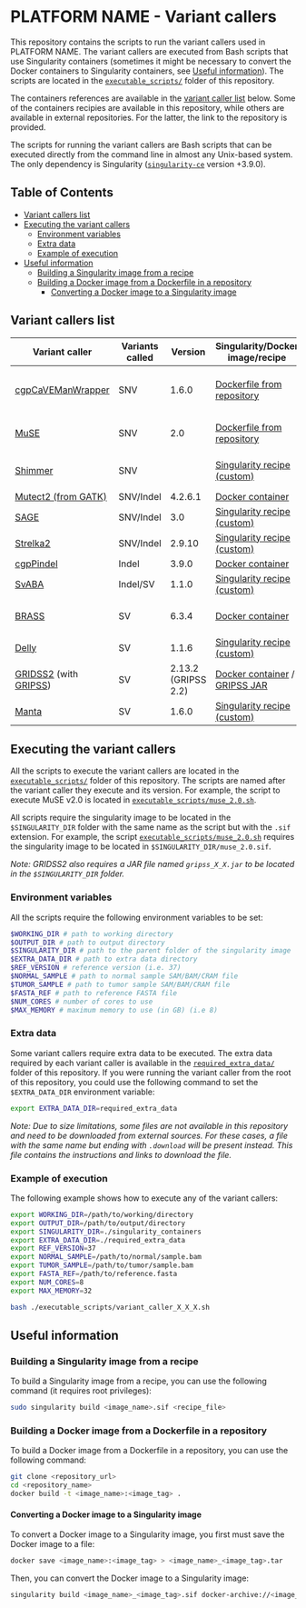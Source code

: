 # PLATFORM NAME - Variant callers<!-- omit in toc -->

This repository contains the scripts to run the variant callers used in PLATFORM NAME. The variant callers are executed from Bash scripts that use Singularity containers (sometimes it might be necessary to convert the Docker containers to Singularity containers, see [Useful information](#useful-information)). The scripts are located in the [`executable_scripts/`](executable_scripts/) folder of this repository.

The containers references are available in the [variant caller list](#variant-callers-list) below. Some of the containers recipies are available in this repository, while others are available in external repositories. For the latter, the link to the repository is provided.

The scripts for running the variant callers are Bash scripts that can be executed directly from the command line in almost any Unix-based system. The only dependency is Singularity ([`singularity-ce`](https://sylabs.io/singularity/) version +3.9.0).

## Table of Contents<!-- omit in toc -->
- [Variant callers list](#variant-callers-list)
- [Executing the variant callers](#executing-the-variant-callers)
  - [Environment variables](#environment-variables)
  - [Extra data](#extra-data)
  - [Example of execution](#example-of-execution)
- [Useful information](#useful-information)
  - [Building a Singularity image from a recipe](#building-a-singularity-image-from-a-recipe)
  - [Building a Docker image from a Dockerfile in a repository](#building-a-docker-image-from-a-dockerfile-in-a-repository)
    - [Converting a Docker image to a Singularity image](#converting-a-docker-image-to-a-singularity-image)


## Variant callers list

| Variant caller                                                                                                                   | Variants called | Version             | Singularity/Docker image/recipe                                                                                                                                                                                                                                | Notes                                          |
| -------------------------------------------------------------------------------------------------------------------------------- | --------------- | ------------------- | -------------------------------------------------------------------------------------------------------------------------------------------------------------------------------------------------------------------------------------------------------------- | ---------------------------------------------- |
| [cgpCaVEManWrapper](https://github.com/cancerit/cgpCaVEManWrapper)                                                               | SNV             | 1.6.0               | [Dockerfile from repository](https://github.com/cancerit/cgpCaVEManWrapper/tree/1.16.0)                                                                                                                                                                        | Requires cgpPindel v3.9.0 to be executed first |
| [MuSE](https://github.com/wwylab/MuSE)                                                                                           | SNV             | 2.0                 | [Dockerfile from repository](https://github.com/wwylab/MuSE/tree/0c1be9aba1a9772fcab33dca49805f9ffaa3370c)                                                                                                                                                     | Does not work with CRAM files                  |
| [Shimmer](https://github.com/nhansen/Shimmer)                                                                                    | SNV             |                     | [Singularity recipe (custom)](./container_recipies/shimmer.def)                                                                                                                                                                                                | Does not work with CRAM files                  |
| [Mutect2 (from GATK)](https://gatk.broadinstitute.org/hc/en-us/articles/360037593851-Mutect2)                                    | SNV/Indel       | 4.2.6.1             | [Docker container](https://hub.docker.com/layers/broadinstitute/gatk/4.2.6.1/images/sha256-21c3cb43b7d11891ed4b63cc7274f20187f00387cfaa0433b3e7991b5be34dbe)                                                                                                   |                                                |
| [SAGE](https://github.com/hartwigmedical/hmftools/blob/master/sage)                                                              | SNV/Indel       | 3.0                 | [Singularity recipe (custom)](./container_recipies/sage_3_0.def)                                                                                                                                                                                               |                                                |
| [Strelka2](https://github.com/Illumina/strelka)                                                                                  | SNV/Indel       | 2.9.10              | [Singularity recipe (custom)](./container_recipies/strelka_2_9_10.def)                                                                                                                                                                                         |                                                |
| [cgpPindel](https://github.com/cancerit/cgpPindel)                                                                               | Indel           | 3.9.0               | [Docker container](https://quay.io/repository/wtsicgp/cgppindel?tab=tags&tag=3.9.0)                                                                                                                                                                            |                                                |
| [SvABA](https://github.com/walaj/svaba)                                                                                          | Indel/SV        | 1.1.0               | [Singularity recipe (custom)](./container_recipies/svaba_1_1_0.def)                                                                                                                                                                                            |                                                |
| [BRASS](https://github.com/cancerit/BRASS)                                                                                       | SV              | 6.3.4               | [Docker container](http://quay.io/wtsicgp/brass:6.3.4)                                                                                                                                                                                                         | Creates a `*.bam.bas` file if not present      |
| [Delly](https://github.com/dellytools/delly)                                                                                     | SV              | 1.1.6               | [Singularity recipe (custom)](./container_recipies/delly_1_1_6.def)                                                                                                                                                                                            |                                                |
| [GRIDSS2](https://github.com/PapenfussLab/gridss) (with [GRIPSS](https://github.com/hartwigmedical/hmftools/tree/master/gripss)) | SV              | 2.13.2 (GRIPSS 2.2) | [Docker container](https://hub.docker.com/layers/gridss/gridss/2.13.2/images/sha256-14915db77af89b1a3ac0b705362fefb6be12ae0f80b1f8e2221656375a0e0d86) / [GRIPSS JAR](https://github.com/hartwigmedical/hmftools/releases/download/gripss-v2.2/gripss_v2.2.jar) | Requires `gripss_2_2.jar`                      |
| [Manta](https://github.com/Illumina/manta)                                                                                       | SV              | 1.6.0               | [Singularity recipe (custom)](./container_recipies/manta_1_6_0.def)                                                                                                                                                                                            |                                                |


## Executing the variant callers

All the scripts to execute the variant callers are located in the [`executable_scripts/`](executable_scripts/) folder of this repository. The scripts are named after the variant caller they execute and its version. For example, the script to execute MuSE v2.0 is located in [`executable_scripts/muse_2.0.sh`](executable_scripts/muse_2.0.sh).

All scripts require the singularity image to be located in the `$SINGULARITY_DIR` folder with the same name as the script but with the `.sif` extension. For example, the script [`executable_scripts/muse_2.0.sh`](executable_scripts/muse_2.0.sh) requires the singularity image to be located in `$SINGULARITY_DIR/muse_2.0.sif`.

_Note: GRIDSS2 also requires a JAR file named `gripss_X_X.jar` to be located in the `$SINGULARITY_DIR` folder._

### Environment variables

All the scripts require the following environment variables to be set:

```bash
$WORKING_DIR # path to working directory
$OUTPUT_DIR # path to output directory
$SINGULARITY_DIR # path to the parent folder of the singularity image
$EXTRA_DATA_DIR # path to extra data directory
$REF_VERSION # reference version (i.e. 37)
$NORMAL_SAMPLE # path to normal sample SAM/BAM/CRAM file
$TUMOR_SAMPLE # path to tumor sample SAM/BAM/CRAM file
$FASTA_REF # path to reference FASTA file
$NUM_CORES # number of cores to use
$MAX_MEMORY # maximum memory to use (in GB) (i.e 8)
```

### Extra data

Some variant callers require extra data to be executed. The extra data required by each variant caller is available in the [`required_extra_data/`](required_extra_data/) folder of this repository. If you were running the variant caller from the root of this repository, you could use the following command to set the `$EXTRA_DATA_DIR` environment variable:

```bash
export EXTRA_DATA_DIR=required_extra_data
```

_Note: Due to size limitations, some files are not available in this repository and need to be downloaded from external sources. For these cases, a file with the same name but ending with `.download` will be present instead. This file contains the instructions and links to download the file._

### Example of execution

The following example shows how to execute any of the variant callers:

```bash
export WORKING_DIR=/path/to/working/directory
export OUTPUT_DIR=/path/to/output/directory
export SINGULARITY_DIR=./singularity_containers
export EXTRA_DATA_DIR=./required_extra_data
export REF_VERSION=37
export NORMAL_SAMPLE=/path/to/normal/sample.bam
export TUMOR_SAMPLE=/path/to/tumor/sample.bam
export FASTA_REF=/path/to/reference.fasta
export NUM_CORES=8
export MAX_MEMORY=32

bash ./executable_scripts/variant_caller_X_X_X.sh
```

## Useful information

### Building a Singularity image from a recipe

To build a Singularity image from a recipe, you can use the following command (it requires root privileges):

```bash
sudo singularity build <image_name>.sif <recipe_file>
```

### Building a Docker image from a Dockerfile in a repository

To build a Docker image from a Dockerfile in a repository, you can use the following command:

```bash
git clone <repository_url>
cd <repository_name>
docker build -t <image_name>:<image_tag> .
```

#### Converting a Docker image to a Singularity image

To convert a Docker image to a Singularity image, you first must save the Docker image to a file:

```bash
docker save <image_name>:<image_tag> > <image_name>_<image_tag>.tar
```

Then, you can convert the Docker image to a Singularity image:

```bash
singularity build <image_name>_<image_tag>.sif docker-archive://<image_name>_<image_tag>.tar
```
